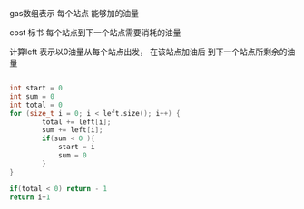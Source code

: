 gas数组表示 每个站点 能够加的油量

cost 标书 每个站点到下一个站点需要消耗的油量


计算left  表示以0油量从每个站点出发， 在该站点加油后 到下一个站点所剩余的油量


```cpp

int start = 0
int sum = 0
int total = 0
for (size_t i = 0; i < left.size(); i++) {
        total += left[i];
        sum += left[i];
        if(sum < 0 ){
            start = i
            sum = 0
        }
}

if(total < 0) return - 1
return i+1

```
